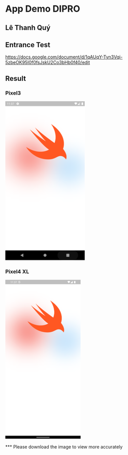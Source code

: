# App Demo DIPRO

## Lê Thanh Quý
## Entrance Test
https://docs.google.com/document/d/1qAUqY-Tyn3Vqi-5zbeOK95I0f0fsJskU2Co3bHb0f40/edit
## Result
### Pixel3
<img src="https://github.com/Le-Thanh-Quy/DemoDiPro/blob/master/assets/images/pixel3_result.png"  height="500">

### Pixel4 XL
<img src="https://github.com/Le-Thanh-Quy/DemoDiPro/blob/master/assets/images/pixel4xl_result.png"  height="500">


*** Please download the image to view more accurately